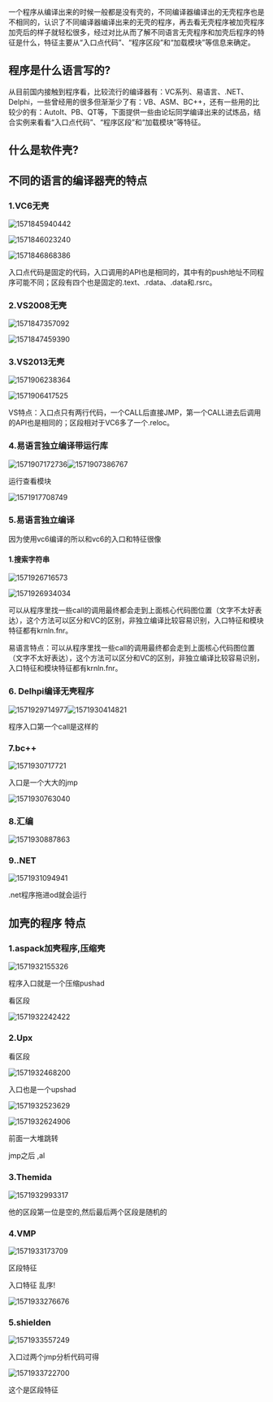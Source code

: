  一个程序从编译出来的时候一般都是没有壳的，不同编译器编译出的无壳程序也是不相同的，认识了不同编译器编译出来的无壳的程序，再去看无壳程序被加壳程序加壳后的样子就轻松很多，经过对比从而了解不同语言无壳程序和加壳后程序的特征是什么，特征主要从“入口点代码”、“程序区段”和“加载模块”等信息来确定。 

## 程序是什么语言写的?

 从目前国内接触到程序看，比较流行的编译器有：VC系列、易语言、.NET、Delphi，一些曾经用的很多但渐渐少了有：VB、ASM、BC++，还有一些用的比较少的有：AutoIt、PB、QT等，下面提供一些由论坛同学编译出来的试炼品，结合实例来看看“入口点代码”、“程序区段”和“加载模块”等特征。 

## 什么是软件壳?

## 不同的语言的编译器壳的特点

### 1.VC6无壳

![1571845940442](%E7%A8%8B%E5%BA%8F%E6%98%AF%E4%BB%80%E4%B9%88%E8%AF%AD%E8%A8%80%E5%86%99%E7%9A%84.assets/1571845940442.png)

![1571846023240](%E7%A8%8B%E5%BA%8F%E6%98%AF%E4%BB%80%E4%B9%88%E8%AF%AD%E8%A8%80%E5%86%99%E7%9A%84.assets/1571846023240.png)

![1571846868386](%E7%A8%8B%E5%BA%8F%E6%98%AF%E4%BB%80%E4%B9%88%E8%AF%AD%E8%A8%80%E5%86%99%E7%9A%84.assets/1571846868386.png)

入口点代码是固定的代码，入口调用的API也是相同的，其中有的push地址不同程序可能不同；区段有四个也是固定的.text、.rdata、.data和.rsrc。 

### 2.VS2008无壳

![1571847357092](%E7%A8%8B%E5%BA%8F%E6%98%AF%E4%BB%80%E4%B9%88%E8%AF%AD%E8%A8%80%E5%86%99%E7%9A%84.assets/1571847357092.png)

![1571847459390](%E7%A8%8B%E5%BA%8F%E6%98%AF%E4%BB%80%E4%B9%88%E8%AF%AD%E8%A8%80%E5%86%99%E7%9A%84.assets/1571847459390.png)

### 3.VS2013无壳

![1571906238364](%E7%A8%8B%E5%BA%8F%E6%98%AF%E4%BB%80%E4%B9%88%E8%AF%AD%E8%A8%80%E5%86%99%E7%9A%84.assets/1571906238364.png)

![1571906417525](%E7%A8%8B%E5%BA%8F%E6%98%AF%E4%BB%80%E4%B9%88%E8%AF%AD%E8%A8%80%E5%86%99%E7%9A%84.assets/1571906417525.png)

 VS特点：入口点只有两行代码，一个CALL后直接JMP，第一个CALL进去后调用的API也是相同的；区段相对于VC6多了一个.reloc。 

### 4.易语言独立编译带运行库

![1571907172736](%E7%A8%8B%E5%BA%8F%E6%98%AF%E4%BB%80%E4%B9%88%E8%AF%AD%E8%A8%80%E5%86%99%E7%9A%84.assets/1571907172736.png)![1571907386767](%E7%A8%8B%E5%BA%8F%E6%98%AF%E4%BB%80%E4%B9%88%E8%AF%AD%E8%A8%80%E5%86%99%E7%9A%84.assets/1571907386767.png)

运行查看模块

![1571917708749](%E7%A8%8B%E5%BA%8F%E6%98%AF%E4%BB%80%E4%B9%88%E8%AF%AD%E8%A8%80%E5%86%99%E7%9A%84.assets/1571917708749.png)

### 5.易语言独立编译

因为使用vc6编译的所以和vc6的入口和特征很像

#### 1.搜索字符串

![1571926716573](%E7%A8%8B%E5%BA%8F%E6%98%AF%E4%BB%80%E4%B9%88%E8%AF%AD%E8%A8%80%E5%86%99%E7%9A%84.assets/1571926716573.png)

![1571926934034](%E7%A8%8B%E5%BA%8F%E6%98%AF%E4%BB%80%E4%B9%88%E8%AF%AD%E8%A8%80%E5%86%99%E7%9A%84.assets/1571926934034.png)

可以从程序里找一些call的调用最终都会走到上面核心代码图位置（文字不太好表达），这个方法可以区分和VC的区别，非独立编译比较容易识别，入口特征和模块特征都有krnln.fnr。 

 易语言特点：可以从程序里找一些call的调用最终都会走到上面核心代码图位置（文字不太好表达），这个方法可以区分和VC的区别，非独立编译比较容易识别，入口特征和模块特征都有krnln.fnr。 

### 6. Delhpi编译无壳程序 

![1571929714977](%E7%A8%8B%E5%BA%8F%E6%98%AF%E4%BB%80%E4%B9%88%E8%AF%AD%E8%A8%80%E5%86%99%E7%9A%84.assets/1571929714977.png)![1571930414821](%E7%A8%8B%E5%BA%8F%E6%98%AF%E4%BB%80%E4%B9%88%E8%AF%AD%E8%A8%80%E5%86%99%E7%9A%84.assets/1571930414821.png)

程序入口第一个call是这样的

### 7.bc++

![1571930717721](%E7%A8%8B%E5%BA%8F%E6%98%AF%E4%BB%80%E4%B9%88%E8%AF%AD%E8%A8%80%E5%86%99%E7%9A%84.assets/1571930717721.png)

入口是一个大大的jmp

![1571930763040](%E7%A8%8B%E5%BA%8F%E6%98%AF%E4%BB%80%E4%B9%88%E8%AF%AD%E8%A8%80%E5%86%99%E7%9A%84.assets/1571930763040.png)

### 8.汇编

![1571930887863](%E7%A8%8B%E5%BA%8F%E6%98%AF%E4%BB%80%E4%B9%88%E8%AF%AD%E8%A8%80%E5%86%99%E7%9A%84.assets/1571930887863.png)

### 9..NET

![1571931094941](%E7%A8%8B%E5%BA%8F%E6%98%AF%E4%BB%80%E4%B9%88%E8%AF%AD%E8%A8%80%E5%86%99%E7%9A%84.assets/1571931094941.png)

.net程序拖进od就会运行

## 加壳的程序 特点

### 1.aspack加壳程序,压缩壳

![1571932155326](%E7%A8%8B%E5%BA%8F%E6%98%AF%E4%BB%80%E4%B9%88%E8%AF%AD%E8%A8%80%E5%86%99%E7%9A%84.assets/1571932155326.png)

程序入口就是一个压缩pushad

看区段

![1571932242422](%E7%A8%8B%E5%BA%8F%E6%98%AF%E4%BB%80%E4%B9%88%E8%AF%AD%E8%A8%80%E5%86%99%E7%9A%84.assets/1571932242422.png)

### 2.Upx

看区段

![1571932468200](%E7%A8%8B%E5%BA%8F%E6%98%AF%E4%BB%80%E4%B9%88%E8%AF%AD%E8%A8%80%E5%86%99%E7%9A%84.assets/1571932468200.png)

入口也是一个upshad

![1571932523629](%E7%A8%8B%E5%BA%8F%E6%98%AF%E4%BB%80%E4%B9%88%E8%AF%AD%E8%A8%80%E5%86%99%E7%9A%84.assets/1571932523629.png)

![1571932624906](%E7%A8%8B%E5%BA%8F%E6%98%AF%E4%BB%80%E4%B9%88%E8%AF%AD%E8%A8%80%E5%86%99%E7%9A%84.assets/1571932624906.png)

前面一大堆跳转

jmp之后 ,al

### 3.Themida

![1571932993317](%E7%A8%8B%E5%BA%8F%E6%98%AF%E4%BB%80%E4%B9%88%E8%AF%AD%E8%A8%80%E5%86%99%E7%9A%84.assets/1571932993317.png)

他的区段第一位是空的,然后最后两个区段是随机的

### 4.VMP

![1571933173709](%E7%A8%8B%E5%BA%8F%E6%98%AF%E4%BB%80%E4%B9%88%E8%AF%AD%E8%A8%80%E5%86%99%E7%9A%84.assets/1571933173709.png)

区段特征

入口特征 乱序!

![1571933276676](%E7%A8%8B%E5%BA%8F%E6%98%AF%E4%BB%80%E4%B9%88%E8%AF%AD%E8%A8%80%E5%86%99%E7%9A%84.assets/1571933276676.png)

### 5.shielden

![1571933557249](%E7%A8%8B%E5%BA%8F%E6%98%AF%E4%BB%80%E4%B9%88%E8%AF%AD%E8%A8%80%E5%86%99%E7%9A%84.assets/1571933557249.png)

入口过两个jmp分析代码可得

![1571933722700](%E7%A8%8B%E5%BA%8F%E6%98%AF%E4%BB%80%E4%B9%88%E8%AF%AD%E8%A8%80%E5%86%99%E7%9A%84.assets/1571933722700.png)

这个是区段特征